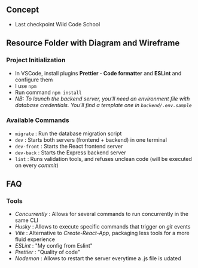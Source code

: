 ## Concept

- Last checkpoint Wild Code School

## Resource Folder with Diagram and Wireframe

### Project Initialization

- In VSCode, install plugins **Prettier - Code formatter** and **ESLint** and configure them
- I use `npm`
- Run command `npm install`
- _NB: To launch the backend server, you'll need an environment file with database credentials. You'll find a template one in `backend/.env.sample`_

### Available Commands

- `migrate` : Run the database migration script
- `dev` : Starts both servers (frontend + backend) in one terminal
- `dev-front` : Starts the React frontend server
- `dev-back` : Starts the Express backend server
- `lint` : Runs validation tools, and refuses unclean code (will be executed on every _commit_)

## FAQ

### Tools

- _Concurrently_ : Allows for several commands to run concurrently in the same CLI
- _Husky_ : Allows to execute specific commands that trigger on _git_ events
- _Vite_ : Alternative to _Create-React-App_, packaging less tools for a more fluid experience
- _ESLint_ : "My config from Eslint"
- _Prettier_ : "Quality of code"
- _Nodemon_ : Allows to restart the server everytime a .js file is udated
